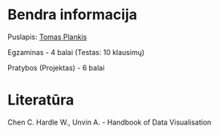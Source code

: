 # Bendra informacija

Puslapis: [Tomas Plankis](http://uosis.mif.vu.lt/~tomukas)

Egzaminas - 4 balai (Testas: 10 klausimų)

Pratybos (Projektas) - 6 balai

# Literatūra

Chen C. Hardle W., Unvin A. - Handbook of Data Visualisation